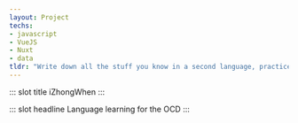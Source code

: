 ```yaml
---
layout: Project
techs:
- javascript
- VueJS
- Nuxt
- data
tldr: "Write down all the stuff you know in a second language, practice it later"
---
```


::: slot title
iZhongWhen
:::

::: slot headline
Language learning for the OCD
:::